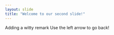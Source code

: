 ```yaml
---
layout: slide
title: "Welcome to our second slide!"
---
```

Adding a witty remark
Use the left arrow to go back!
